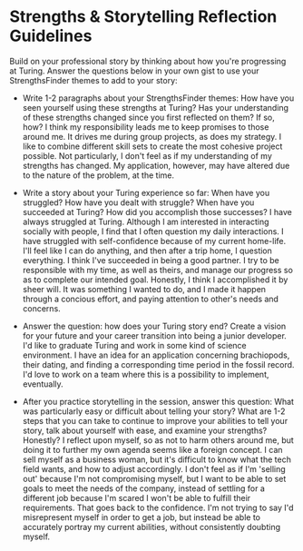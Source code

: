 # Strengths & Storytelling Reflection Guidelines

Build on your professional story by thinking about how you're progressing at Turing. Answer the questions below in your own gist to use your StrengthsFinder themes to add to your story:

* Write 1-2 paragraphs about your StrengthsFinder themes:
      How have you seen yourself using these strengths at Turing? Has your understanding of these strengths changed since you first reflected on them? If so, how? 
      I think my responsibility leads me to keep promises to those around me.  It drives me during group projects, as does my strategy.  I like to combine different skill sets to create the most cohesive project possible.
      Not particularly, I don't feel as if my understanding of my strengths has changed.  My application, however, may have altered due to the nature of the problem, at the time.

* Write a story about your Turing experience so far:
    When have you struggled? How have you dealt with struggle? When have you succeeded at Turing? How did you accomplish those successes?
    I have always struggled at Turing.  Although I am interested in interacting socially with people, I find that I often question my daily interactions.  I have struggled with self-confidence because of my current home-life.  I'll feel like I can do anything, and then after a trip home, I question everything.
    I think I've succeeded in being a good partner.  I try to be responsible with my time, as well as theirs, and manage our progress so as to complete our intended goal.  Honestly, I think I accomplished it by sheer will.  It was something I wanted to do, and I made it happen through a concious effort, and paying attention to other's needs and concerns.

* Answer the question: how does your Turing story end? Create a vision for your future and your career transition into being a junior developer.
      I'd like to graduate Turing and work in some kind of science environment.  I have an idea for an application concerning brachiopods, their dating, and finding a corresponding time period in the fossil record.  I'd love to work on a team where this is a possibility to implement, eventually. 

* After you practice storytelling in the session, answer this question:
      What was particularly easy or difficult about telling your story? What are 1-2 steps that you can take to continue to improve your abilities to tell your story, talk about yourself with ease, and examine your strengths?
      Honestly? I reflect upon myself, so as not to harm others around me, but doing it to further my own agenda seems like a foreign concept.  I can sell myself as a business woman, but it's difficult to know what the tech field wants, and how to adjust accordingly.  I don't feel as if I'm 'selling out' because I'm not compromising myself, but I want to be able to set goals to meet the needs of the company, instead of settling for a different job because I'm scared I won't be able to fulfill their requirements.  That goes back to the confidence.  I'm not trying to say I'd misrepresent myself in order to get a job, but instead be able to accurately portray my current abilities, without consistently doubting myself.
